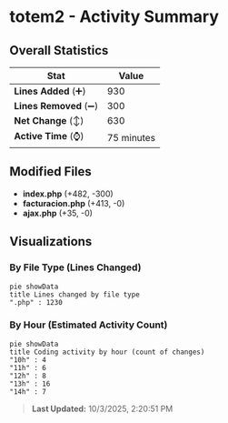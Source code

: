 # totem2 - Activity Summary 

## Overall Statistics

| Stat                   | Value                                                             |
| ---------------------- | ----------------------------------------------------------------- |
| **Lines Added** (➕)   | 930                                          |
| **Lines Removed** (➖) | 300                                        |
| **Net Change** (↕)    | 630                |
| **Active Time** (⌚)   | 75 minutes |


## Modified Files
- **index.php** (+482, -300)
- **facturacion.php** (+413, -0)
- **ajax.php** (+35, -0)

## Visualizations

### By File Type (Lines Changed)

```mermaid
pie showData
title Lines changed by file type
".php" : 1230
```

### By Hour (Estimated Activity Count)

```mermaid
pie showData
title Coding activity by hour (count of changes)
"10h" : 4
"11h" : 6
"12h" : 8
"13h" : 16
"14h" : 7
```


> **Last Updated:** 10/3/2025, 2:20:51 PM
